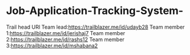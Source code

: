 # Job-Application-Tracking-System-
Trail head URl
Team lead:https://trailblazer.me/id/udayb28
Team member 1:https://trailblazer.me/id/jerishaj7
Team member 2:https://trailblazer.me/id/rashs12
Team member 3:https://trailblazer.me/id/mshabana2
